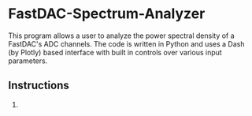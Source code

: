 # FastDAC-Spectrum-Analyzer

This program allows a user to analyze the power spectral density of a FastDAC's ADC channels.  The code is written in Python and uses a Dash (by Plotly) based interface with built in controls over various input parameters.

## Instructions

1. 
